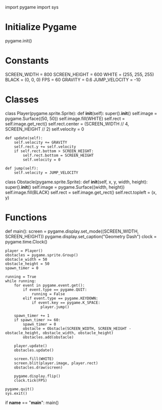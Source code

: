 import pygame
import sys

# Initialize Pygame
pygame.init()

# Constants
SCREEN_WIDTH = 800
SCREEN_HEIGHT = 600
WHITE = (255, 255, 255)
BLACK = (0, 0, 0)
FPS = 60
GRAVITY = 0.6
JUMP_VELOCITY = -10

# Classes
class Player(pygame.sprite.Sprite):
    def __init__(self):
        super().__init__()
        self.image = pygame.Surface((50, 50))
        self.image.fill(WHITE)
        self.rect = self.image.get_rect()
        self.rect.center = (SCREEN_WIDTH // 4, SCREEN_HEIGHT // 2)
        self.velocity = 0

    def update(self):
        self.velocity += GRAVITY
        self.rect.y += self.velocity
        if self.rect.bottom > SCREEN_HEIGHT:
            self.rect.bottom = SCREEN_HEIGHT
            self.velocity = 0

    def jump(self):
        self.velocity = JUMP_VELOCITY

class Obstacle(pygame.sprite.Sprite):
    def __init__(self, x, y, width, height):
        super().__init__()
        self.image = pygame.Surface((width, height))
        self.image.fill(BLACK)
        self.rect = self.image.get_rect()
        self.rect.topleft = (x, y)

# Functions
def main():
    screen = pygame.display.set_mode((SCREEN_WIDTH, SCREEN_HEIGHT))
    pygame.display.set_caption("Geometry Dash")
    clock = pygame.time.Clock()

    player = Player()
    obstacles = pygame.sprite.Group()
    obstacle_width = 50
    obstacle_height = 50
    spawn_timer = 0

    running = True
    while running:
        for event in pygame.event.get():
            if event.type == pygame.QUIT:
                running = False
            elif event.type == pygame.KEYDOWN:
                if event.key == pygame.K_SPACE:
                    player.jump()

        spawn_timer += 1
        if spawn_timer >= 60:
            spawn_timer = 0
            obstacle = Obstacle(SCREEN_WIDTH, SCREEN_HEIGHT - obstacle_height, obstacle_width, obstacle_height)
            obstacles.add(obstacle)

        player.update()
        obstacles.update()

        screen.fill(WHITE)
        screen.blit(player.image, player.rect)
        obstacles.draw(screen)

        pygame.display.flip()
        clock.tick(FPS)

    pygame.quit()
    sys.exit()

if __name__ == "__main__":
    main()
